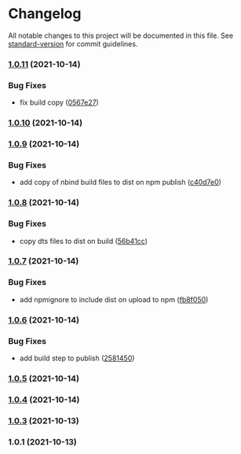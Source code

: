 # Changelog

All notable changes to this project will be documented in this file. See [standard-version](https://github.com/conventional-changelog/standard-version) for commit guidelines.

### [1.0.11](https://github.com/Greenroom-Robotics/GSW-node/compare/v1.0.10...v1.0.11) (2021-10-14)


### Bug Fixes

* fix build copy ([0567e27](https://github.com/Greenroom-Robotics/GSW-node/commit/0567e27b97a4b6dcf6b9c86488c719e9c90d4539))

### [1.0.10](https://github.com/Greenroom-Robotics/GSW-node/compare/v1.0.9...v1.0.10) (2021-10-14)

### [1.0.9](https://github.com/Greenroom-Robotics/GSW-node/compare/v1.0.8...v1.0.9) (2021-10-14)


### Bug Fixes

* add copy of nbind build files to dist on npm publish ([c40d7e0](https://github.com/Greenroom-Robotics/GSW-node/commit/c40d7e095110d132c400843e64cce204c7628a95))

### [1.0.8](https://github.com/Greenroom-Robotics/GSW-node/compare/v1.0.7...v1.0.8) (2021-10-14)


### Bug Fixes

* copy dts files to dist on build ([56b41cc](https://github.com/Greenroom-Robotics/GSW-node/commit/56b41cc8892e605a7110de56876897d98bd1ae47))

### [1.0.7](https://github.com/Greenroom-Robotics/GSW-node/compare/v1.0.6...v1.0.7) (2021-10-14)


### Bug Fixes

* add npmignore to include dist on upload to npm ([fb8f050](https://github.com/Greenroom-Robotics/GSW-node/commit/fb8f05055057710adc3b5e578c093ba540193e6b))

### [1.0.6](https://github.com/Greenroom-Robotics/GSW-node/compare/v1.0.5...v1.0.6) (2021-10-14)


### Bug Fixes

* add build step to publish ([2581450](https://github.com/Greenroom-Robotics/GSW-node/commit/25814509e84f8108cefe65da921dd0a4bc359ade))

### [1.0.5](https://github.com/Greenroom-Robotics/GSW-node/compare/v1.0.4...v1.0.5) (2021-10-14)

### [1.0.4](https://github.com/Greenroom-Robotics/GSW-node/compare/v1.0.3...v1.0.4) (2021-10-14)

### [1.0.3](https://github.com/Greenroom-Robotics/GSW-node/compare/v1.0.1...v1.0.3) (2021-10-13)

### 1.0.1 (2021-10-13)
